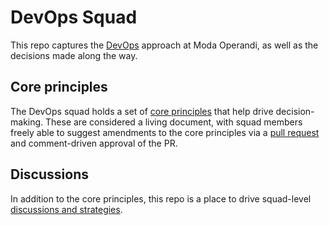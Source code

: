 # DevOps Squad
This repo captures the [DevOps](https://github.com/orgs/ModaOperandi/teams/devops-squad) approach at Moda Operandi, as well as the decisions made along the way.


## Core principles
The DevOps squad holds a set of [core principles](core-principles.md) that help drive decision-making. These are considered a living document, with squad members freely able to suggest amendments to the core principles via a [pull request](https://github.com/ModaOperandi/devops/pulls) and comment-driven approval of the PR.


## Discussions
In addition to the core principles, this repo is a place to drive squad-level [discussions and strategies](strategy/README.md).
